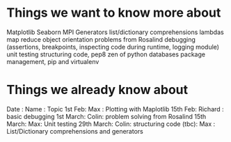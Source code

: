# Things we want to know more about

Matplotlib 
Seaborn
MPI
Generators
list/dictionary comprehensions
lambdas
map reduce
object orientation
problems from Rosalind
debugging (assertions, breakpoints, inspecting code during runtime, logging module)
unit testing
structuring code, pep8 
zen of python
databases
package management, pip and virtualenv

# Things we already know about

Date : Name : Topic
1st Feb: Max : Plotting with Maplotlib
15th Feb: Richard : basic debugging 
1st March: Colin: problem solving from Rosalind
15th March: Max: Unit testing
29th March: Colin: structuring code
(tbc): Max : List/Dictionary comprehensions and generators






